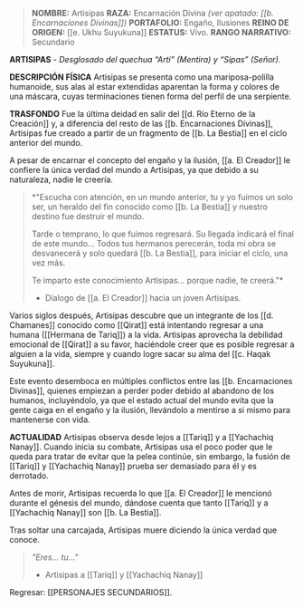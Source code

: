 > **NOMBRE:** Artisipas
> **RAZA:** Encarnación Divina *(ver apatado: [[b. Encarnaciones Divinas]])*
> **PORTAFOLIO:** Engaño, Ilusiones
> **REINO DE ORIGEN:** [[e. Ukhu Suyukuna]]
> **ESTATUS:** Vivo.
> **RANGO NARRATIVO:** Secundario

**ARTISIPAS** - _Desglosado del quechua “Arti” (Mentira) y “Sipas” (Señor)._

**DESCRIPCIÓN FÍSICA**
Artisipas se presenta como una mariposa-polilla humanoide, sus alas al estar extendidas aparentan la forma y colores de una máscara, cuyas terminaciones tienen forma del perfil de una serpiente.

**TRASFONDO**
Fue la última deidad en salir del [[d. Río Eterno de la Creación]] y, a diferencia del resto de las [[b. Encarnaciones Divinas]], Artisipas fue creado a partir de un fragmento de [[b. La Bestia]] en el ciclo anterior del mundo.

A pesar de encarnar el concepto del engaño y la ilusión, [[a. El Creador]] le confiere la única verdad del mundo a Artisipas, ya que debido a su naturaleza, nadie le creería.

> *"Escucha con atención, en un mundo anterior, tu y yo fuimos un solo ser, un heraldo del fin conocido como [[b. La Bestia]] y nuestro destino fue destruir el mundo.
> 
> Tarde o temprano, lo que fuimos regresará. Su llegada indicará el final de este mundo... Todos tus hermanos perecerán, toda mi obra se desvanecerá y solo quedará [[b. La Bestia]], para iniciar el ciclo, una vez más.
> 
> Te imparto este conocimiento Artisipas... porque nadie, te creerá."*
> - Díalogo de [[a. El Creador]] hacia un joven Artisipas.

Varios siglos después, Artisipas descubre que un integrante de los [[d. Chamanes]] conocido como [[Qirat]] está intentando regresar a una humana ([[Hermana de Tariq]]) a la vida. Artisipas aprovecha la debilidad emocional de [[Qirat]] a su favor, haciéndole creer que es posible regresar a alguien a la vida, siempre y cuando logre sacar su alma del [[c. Haqak Suyukuna]].

Este evento desemboca en múltiples conflictos entre las [[b. Encarnaciones Divinas]], quienes empiezan a perder poder debido al abandono de los humanos, incluyéndolo, ya que el estado actual del mundo evita que la gente caiga en el engaño y la ilusión, llevándolo a mentirse a si mismo para mantenerse con vida.

**ACTUALIDAD**
Artisipas observa desde lejos a [[Tariq]] y a [[Yachachiq Nanay]]. Cuando inicia su combate, Artisipas usa el poco poder que le queda para tratar de evitar que la pelea continúe, sin embargo, la fusión de [[Tariq]] y [[Yachachiq Nanay]] prueba ser demasiado para él y es derrotado.

Antes de morir, Artisipas recuerda lo que [[a. El Creador]] le mencionó durante el génesis del mundo, dándose cuenta que tanto [[Tariq]] y a [[Yachachiq Nanay]] son [[b. La Bestia]].

Tras soltar una carcajada, Artisipas muere diciendo la única verdad que conoce.

> *"Eres... tu..."*
> - Artisipas a [[Tariq]] y [[Yachachiq Nanay]]

Regresar: [[PERSONAJES SECUNDARIOS]].